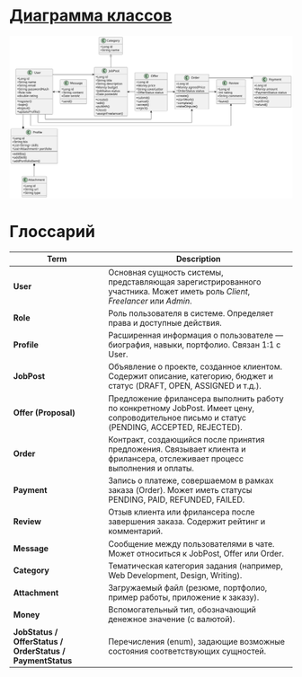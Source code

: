 # [Диаграмма классов](https://github.com/Argentime/SDLC/tree/main/docs/diagrams/images/ClassDiagram.svg)  

![Диаграмма классов](images/ClassDiagram.svg)

# Глоссарий

| **Term**                                                  | **Description**                                                                                                                             |
| --------------------------------------------------------- | ------------------------------------------------------------------------------------------------------------------------------------------- |
| **User**                                                  | Основная сущность системы, представляющая зарегистрированного участника. Может иметь роль *Client*, *Freelancer* или *Admin*.               |
| **Role**                                                  | Роль пользователя в системе. Определяет права и доступные действия.                                                                         |
| **Profile**                                               | Расширенная информация о пользователе — биография, навыки, портфолио. Связан 1:1 с User.                                                    |
| **JobPost**                                               | Объявление о проекте, созданное клиентом. Содержит описание, категорию, бюджет и статус (DRAFT, OPEN, ASSIGNED и т.д.).                     |
| **Offer (Proposal)**                                      | Предложение фрилансера выполнить работу по конкретному JobPost. Имеет цену, сопроводительное письмо и статус (PENDING, ACCEPTED, REJECTED). |
| **Order**                                                 | Контракт, создающийся после принятия предложения. Связывает клиента и фрилансера, отслеживает процесс выполнения и оплаты.                  |
| **Payment**                                               | Запись о платеже, совершаемом в рамках заказа (Order). Может иметь статусы PENDING, PAID, REFUNDED, FAILED.                                 |
| **Review**                                                | Отзыв клиента или фрилансера после завершения заказа. Содержит рейтинг и комментарий.                                                       |
| **Message**                                               | Сообщение между пользователями в чате. Может относиться к JobPost, Offer или Order.                                                         |
| **Category**                                              | Тематическая категория задания (например, Web Development, Design, Writing).                                                                |
| **Attachment**                                            | Загружаемый файл (резюме, портфолио, пример работы, приложение к заказу).                                                                   |
| **Money**                                                 | Вспомогательный тип, обозначающий денежное значение (с валютой).                                                                            |
| **JobStatus / OfferStatus / OrderStatus / PaymentStatus** | Перечисления (enum), задающие возможные состояния соответствующих сущностей.                                                                |
